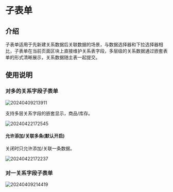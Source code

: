 # 子表单

## 介绍

子表单适用于先新建关系数据后关联数据的场景，与数据选择器和下拉选择器相比，子表单在当前页面区块上直接维护关系表字段，多层级的关系数据通过嵌套表单的形式清晰展示，关系数据随主表一起提交。

## 使用说明

### 对多的关系字段子表单

![20240409213911](https://nocobase-docs.oss-cn-beijing.aliyuncs.com/20240409213911.png)

支持多层关系字段的嵌套显示，商品/库存。

![20240422172545](https://nocobase-docs.oss-cn-beijing.aliyuncs.com/20240422172545.png)

#### 允许添加/关联多条(默认开启)

关闭时只允许添加/关联一条数据。

![20240422172237](https://nocobase-docs.oss-cn-beijing.aliyuncs.com/20240422172237.png)

### 对一关系字段子表单

![20240409214419](https://nocobase-docs.oss-cn-beijing.aliyuncs.com/20240409214419.png)
